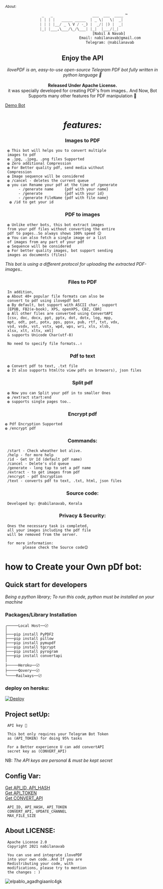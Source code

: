 <small><i>About:</i></small>
<div align="center">

```py
  _   _                  ___  ___  ____ ™
| | | |   _____ _____  | _ \|   \|  _| 
 | | | |__/ _ \ V / -_) |  _/| |) |  _|  
 |_| |___,\___/\_/\___| |_|  |___/|_|    
                         [Nabil A Navab] 
                         Email: nabilanavab@gmail.com
                         Telegram: @nabilanavab
```

## Enjoy the API

<i>ilovePDF is an, easy-to-use open-source Telegram PDF bot fully written in python language 🐍</i>
<br><br>
<b>Released Under Apache License.</b><br>
it was specially developed for creating PDF's from images.. And Now, Bot Supports many other features for PDF manipulation 🦾
</div>
<a href="https://telegram.dog/ilovepdf_bot">Demo Bot</a>

<div align="center">
<h1><i>features:</i></h1>
<h3>Images to PDF</h3>
</div>

     ◍ This bot will helps you to convert multiple
     images to pdf
     ◍ .jpg, .jpeg, .png files Supported
     ◍ Zero additional Compression
     ◍ For Better quality pdf, send media without
     Compression
     ◍ Image sequence will be considered
     ◍ /cancel - deletes the current queue
     ◍ you can Rename your pdf at the time of /generate
          - /generate name     {pdf with your name}
          - /generate          {pdf with your id}
          - /generate FileName {pdf with file name}
      ◍ /id to get your id

<h3 align="center">PDF to images</h3>

     ◍ Unlike other bots, this bot extract images 
     from your pdf files without converting the entire
     pdf to pages..So always shows 100% speed 😉
     ◍ You can also fetch a single image or a list
     of images from any part of your pdf 
     ◍ Sequence will be considered
     ◍ For better quality images, bot support sending
     images as documents (files)
     
<em align="center">This bot is using a different protocol for uploading 
the extracted PDF-images..</em>

<h3 align="center">Files to PDF</h3>

     In addition,
     ◍ About 40+ popular file formats can also be
     convert to pdf using ilovepdf bot
     ◍ By default, bot support with ASCII char. support
     [EPUB, FB2(e-book), XPS, openXPS, CBZ, CBR]
     ◍ All other files are converted using ConvertAPI
     [csv, doc, docx, ppt, pptx, dot, dotx, log, mpp,
     mpt, odt, pot, potx, pps, ppsx, pub, rtf, txt, vdx,
     vsd, vsdx, vst, vstx, wpd, wps, wri, xls, xlsb,
     xlsx, xlt, xltx, xml]
     & supports Unicode Char(utf-8)
     
     No need to specify file formats..✌️

<h3 align="center">Pdf to text</h3>

     ◍ Convert pdf to text, .txt file
     ◍ It also supports html(to view pdfs on browsers), json files

<h3 align="center">Split pdf</h3>

     ◍ Now you can Split your pdf in to smaller Ones
     ◍ /extract start:end
     ◍ supports single pages too..

<h3 align="center">Encrypt pdf</h3>

    ◍ Pdf Encryption Supported
    ◍ /encrypt pdf

<h3 align="center">Commands:</h3>

     /start - Check wheather bot alive.
     /help - for more help
     /id - Get Ur Id (default pdf name)
     /cancel - Delete's old queue
     /generate - long tap to set a pdf name
     /extract - to get images from pdf
     /encrypt - pdf Encryption
     /text - converts pdf to text, .txt, html, json files

<h3 align="center">Source code:</h3>

     Developed by: @nabilanavab, Kerala

<h3 align="center">Privacy & Security:</h3>

     Ones the necessary task is completed,
     all your images including the pdf file
     will be removed from the server.
     
     for more information:
            please check the Source code😌

# how to Create your Own pDf bot:<br>
## Quick start for developers

<i>Being a python library; To run this code, python must be installed on your machine</i>

### Packages/Library Installation

    ╭─────Local Host──〄
    │
    ├───pip install PyPDF2
    ├───pip install pillow
    ├───pip install pymupdf
    ├───pip install tgcrypt
    ├───pip install pyrogram
    ├───pip install convertapi
    │
    ├─────Heroku──〄
    ├─────Qovery──〄
    ╰────Railways──〄

### deploy on heroku:
[![Deploy](https://www.herokucdn.com/deploy/button.svg)](https://heroku.com/deploy?template=https://github.com/nabilanavab/ilovepdf)

## Project setUp:

     API key 🔑
     
     This bot only requires your Telegram Bot Token
     as (API_TOKEN) for doing 95% tasks
     
     For a Better experience U can add convertAPI 
     secret key as (CONVERT_API)

   NB: <i>The API keys are personal & must be kept secret </i>
   
## Config Var:

<a href="https://my.telegram.org">Get API\_ID, API\_HASH</a><br>
<a href="https://telegram.dog/botfather">Get API_TOKEN</a><br>
<a href="https://www.convertapi.com/a/signup">Get CONVERT_API</a>

     API_ID, API_HASH, API_TOKEN
     CONVERT_API, UPDATE_CHANNEL
     MAX_FILE_SIZE

## About LICENSE:

     Apache License 2.0
     Copyright 2021 nabilanavab
     
     You can use and integrate ilovePDF 
     into your own code..And If you are
     Redistributing your code, with 
     modifications, please try to mention
     the changes : )

![elpablo_agadhgiaanlc4gk](https://user-images.githubusercontent.com/53673312/129444963-ac9d4fe6-1be3-4b89-979b-f442e46234ab.png)
